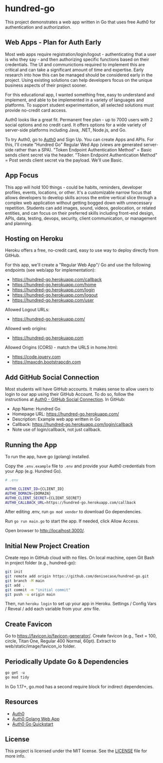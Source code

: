 # hundred-go

This project demonstrates a web app written in Go that uses free Auth0 for authentication and authorization.

## Web Apps - Plan for Auth Early

Most web apps require registration/login/logout - 
authenticating that a user is who they say - 
and then authorizing specific functions based on their credentials. 
The UI and communictions required to implement this are critical and can take a significant amount of time and expertise. 
Early research into how this can be managed should be considered early in the project. 
Using existing solutions can help developers focus on the unique business aspects of their project sooner. 

For this educational app, I wanted something free, 
easy to understand and implement, 
and able to be implemented in a variety of languages and platforms. 
To support student experimentation, 
all selected solutions must provide no-credit card access. 

Auth0 looks like a great fit. 
Permanent free plan - up to 7000 users with 2 social options and no credit card. 
It offers options for a wide variety of server-side platforms including Java, .NET, Node.js, and Go. 

To try Auth0, go to [Auth0](https://auth0.com/) and Sign Up.
You can create Apps and APIs. 
For this, I'll create "Hundred Go" Regular Wed App (views are generated server-side rather than a SPA). 
"Token Endpoint Authentication Method" = Basic sends client secret via the header.
"Token Endpoint Authentication Method" = Post sends client secret via the payload. 
We'll use Basic. 

## App Focus

This app will hold 100 things - could be habits, reminders, developer profiles, events, locations, or other. 
It's a customizable narrow focus that allows developers to develop skills across the entire vertical slice through a complex web application without getting bogged down with unnecessary repetition. 
Students can add images, sound, videos, geolocation, or related entities, and can focus on their preferred skills including front-end design, APIs, data, testing, devops, security, client communication, or management and planning. 

## Hosting on Heroku

Heroku offers a free, no-credit card, easy to use way to deploy directly from GitHub. 

For this app, we'll create a "Regular Web App"/ Go and use the following endpoints (see web/app for implementation):

- <https://hundred-go.herokuapp.com/callback>
- <https://hundred-go.herokuapp.com/home>
- <https://hundred-go.herokuapp.com/login>
- <https://hundred-go.herokuapp.com/logout>
- <https://hundred-go.herokuapp.com/user>

Allowed Logout URLs:

- <https://hundred-go.herokuapp.com/>

Allowed web origins:

- <https://hundred-go.herokuapp.com>

Allowed Origins (CORS) - match the URLS in home.html:

- <https://code.jquery.com>
- <https://maxcdn.bootstrapcdn.com>

## Add GitHub Social Connection

Most students will have GitHub accounts. 
It makes sense to allow users to login to our app using their GitHub Account. 
To do so, follow the instructions at [Auth0 - GitHub Social Connection](https://marketplace.auth0.com/integrations/github-social-connection). In GitHub:

- App Name: Hundred Go
- Homepage URL: <https://hundred-go.herokuapp.com/>
- Description: Example web app written in Go
- Callback: <https://hundred-go.herokuapp.com/login/callback>
- Note use of login/callback, not just callback. 

## Running the App

To run the app, have go (golang) installed.

Copy the `.env.example` file to `.env` and provide your Auth0 credentials from your App (e.g. Hundred Go).

```bash
# .env

AUTH0_CLIENT_ID={CLIENT_ID}
AUTH0_DOMAIN={DOMAIN}
AUTH0_CLIENT_SECRET={CLIENT_SECRET}
AUTH0_CALLBACK_URL=https://hundred-go.herokuapp.com/callback
```

After editing .env, run `go mod vendor` to download Go dependencies.

Run `go run main.go` to start the app. If needed, click Allow Access.

Open browser to [http://localhost:3000/](http://localhost:3000/).

## Initial New Project Creation

Create repo in GitHub cloud with no files. On local machine, open Git Bash in project folder (e.g., hundred-go):

```Bash
git init
git remote add origin https://github.com/denisecase/hundred-go.git
git branch -M main
git add .
git commit -m "initial commit"
git push -u origin main
```

Then, run `heroku login` to set up your app in Heroku. Settings / Config Vars / Reveal / add each variable from your .env file. 

## Create Favicon

Go to <https://favicon.io/favicon-generator/>. 
Create favicon (e.g., Text = 100, circle, Titan One, Regular 400 Normal, 60pt).
Extract to web/static/image/favicon_io folder.

## Periodically Update Go & Dependencies

```PowerShell
go get -u
go mod tidy
```
In Go 1.17+, go.mod has a second require block for indirect dependencies.

## Resources

- [Auth0](https://auth0.com)
- [Auth0 Golang Web App](https://github.com/auth0-samples/auth0-golang-web-app)
- [Auth0 Go Quickstart](https://auth0.com/docs/quickstart/webapp/golang)

## License

This project is licensed under the MIT license. See the [LICENSE](LICENSE.txt) file for more info.
